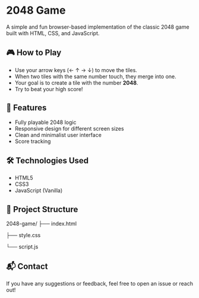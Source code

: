 # 2048 Game

A simple and fun browser-based implementation of the classic 2048 game built with HTML, CSS, and JavaScript.

## 🎮 How to Play

- Use your arrow keys (← ↑ → ↓) to move the tiles.
- When two tiles with the same number touch, they merge into one.
- Your goal is to create a tile with the number **2048**.
- Try to beat your high score!

## 🌟 Features

- Fully playable 2048 logic
- Responsive design for different screen sizes
- Clean and minimalist user interface
- Score tracking

## 🛠️ Technologies Used

- HTML5
- CSS3
- JavaScript (Vanilla)

## 📂 Project Structure

2048-game/
├── index.html

├── style.css

└── script.js

## 📬 Contact

If you have any suggestions or feedback, feel free to open an issue or reach out!

